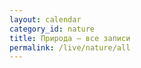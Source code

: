 ```yaml
---
layout: calendar
category_id: nature
title: Природа — все записи
permalink: /live/nature/all
---
```

